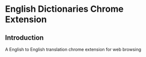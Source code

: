# English Dictionaries Chrome Extension

## Introduction

A English to English translation chrome extension for web browsing
